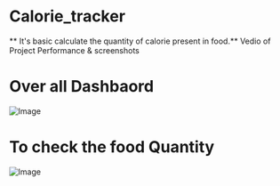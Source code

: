 # Calorie_tracker
** It's basic calculate the quantity of calorie present in food.**
Vedio of Project Performance & screenshots


# Over all Dashbaord

![Image](https://github.com/user-attachments/assets/6170e6a1-baa7-4116-98bd-730d3876ea87)

# To check the food Quantity

![Image](https://github.com/user-attachments/assets/6d85bfaa-7cbf-476b-adda-bdf326d7c918)








